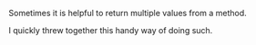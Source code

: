 Sometimes it is helpful to return multiple values from a method.  

I quickly threw together this handy way of doing such.